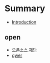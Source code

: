 # Summary

* [Introduction](README.md)

## open

* [오픈소스 재단](open/c624-d508-c18c-c2a4-c7ac-b2e8.md)
* [gwer](open/c624-d508-c18c-c2a4-c758-c778-bb3c.md)

